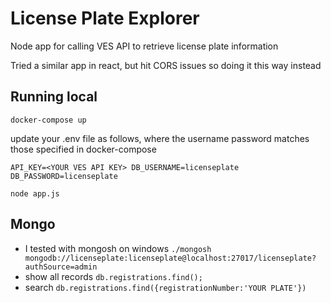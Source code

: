 # License Plate Explorer

Node app for calling VES API to retrieve license plate information

Tried a similar app in react, but hit CORS issues so doing it this way instead

## Running local

`docker-compose up`

update your .env file as follows, where the username password matches those specified in docker-compose

`
API_KEY=<YOUR VES API KEY>
DB_USERNAME=licenseplate
DB_PASSWORD=licenseplate
`

`node app.js`

## Mongo

- I tested with mongosh on windows
`./mongosh mongodb://licenseplate:licenseplate@localhost:27017/licenseplate?authSource=admin`
- show all records
`db.registrations.find();`
- search
`db.registrations.find({registrationNumber:'YOUR PLATE'})`